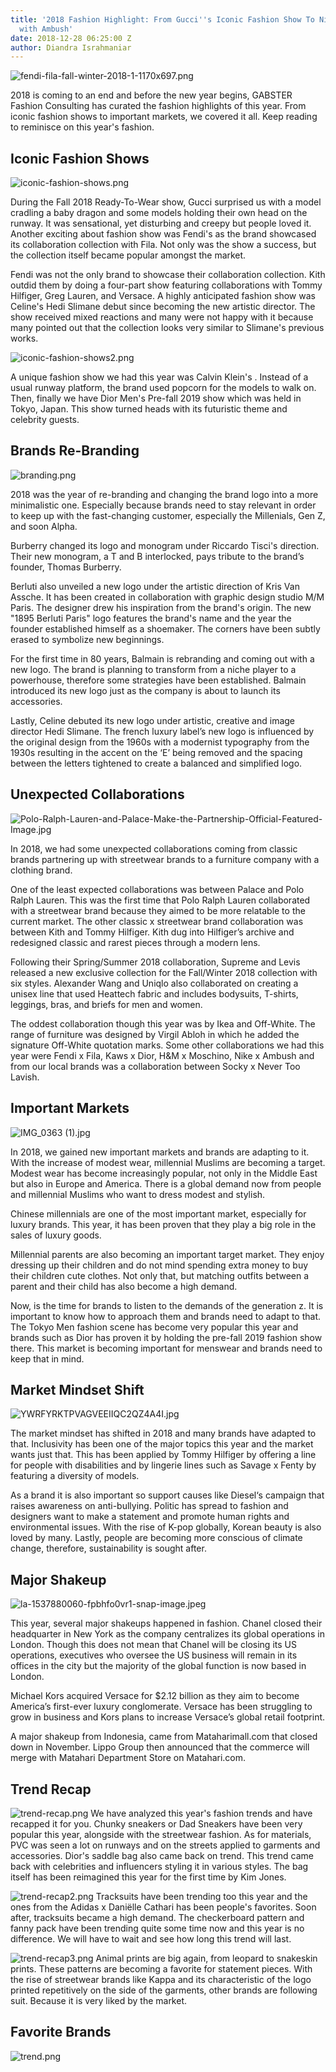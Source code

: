 ```yaml
---
title: '2018 Fashion Highlight: From Gucci''s Iconic Fashion Show To Nike''s Collaboration
  with Ambush'
date: 2018-12-28 06:25:00 Z
author: Diandra Israhmaniar
---
```


![fendi-fila-fall-winter-2018-1-1170x697.png](/uploads/fendi-fila-fall-winter-2018-1-1170x697.png)

2018 is coming to an end and before the new year begins, GABSTER Fashion Consulting has curated the fashion highlights of this year. From iconic fashion shows to important markets, we covered it all. Keep reading to reminisce on this year's fashion.

## Iconic Fashion Shows
![iconic-fashion-shows.png](/uploads/iconic-fashion-shows.png)

During the Fall 2018 Ready-To-Wear show, Gucci surprised us with a model cradling a baby dragon and some models holding their own head on the runway. It was sensational, yet disturbing and creepy but people loved it. Another exciting about fashion show was Fendi's as the brand showcased its collaboration collection with Fila. Not only was the show a success, but the collection itself became popular amongst the market. 

Fendi was not the only brand to showcase their collaboration collection. Kith outdid them by doing a four-part show featuring collaborations with Tommy Hilfiger, Greg Lauren, and Versace. A highly anticipated fashion show was Celine's Hedi Slimane debut since becoming the new artistic director. The show received mixed reactions and many were not happy with it because many pointed out that the collection looks very similar to Slimane's previous works. 

![iconic-fashion-shows2.png](/uploads/iconic-fashion-shows2.png)

A unique fashion show we had this year was Calvin Klein's . Instead of a usual runway platform, the brand used popcorn for the models to walk on. Then, finally we have Dior Men's Pre-fall 2019 show which was held in Tokyo, Japan. This show turned heads with its futuristic theme and celebrity guests. 

## Brands Re-Branding
![branding.png](/uploads/branding.png)

2018 was the year of re-branding and changing the brand logo into a more minimalistic one. Especially because brands need to stay relevant in order to keep up with the fast-changing customer, especially the Millenials, Gen Z, and soon Alpha. 

Burberry changed its logo and monogram under Riccardo Tisci's direction. Their new monogram, a T and B interlocked, pays tribute to the brand’s founder, Thomas Burberry. 

Berluti also unveiled a new logo under the artistic direction of Kris Van Assche. It has been created in collaboration with graphic design studio M/M Paris. The designer drew his inspiration from the brand's origin. The new "1895 Berluti Paris" logo features the brand's name and the year the founder established himself as a shoemaker. The corners have been subtly erased to symbolize new beginnings.

For the first time in 80 years, Balmain is rebranding and coming out with a new logo. The brand is planning to transform from a niche player to a powerhouse, therefore some strategies have been established. Balmain introduced its new logo just as the company is about to launch its accessories.

Lastly, Celine debuted its new logo under artistic, creative and image director Hedi Slimane. The french luxury label’s new logo is influenced by the original design from the 1960s with a modernist typography from the 1930s resulting in the accent on the ‘E’ being removed and the spacing between the letters tightened to create a balanced and simplified logo.

## Unexpected Collaborations
![Polo-Ralph-Lauren-and-Palace-Make-the-Partnership-Official-Featured-Image.jpg](/uploads/Polo-Ralph-Lauren-and-Palace-Make-the-Partnership-Official-Featured-Image.jpg)

In 2018, we had some unexpected collaborations coming from classic brands partnering up with streetwear brands to a furniture company with a clothing brand. 

One of the least expected collaborations was between Palace and Polo Ralph Lauren. This was the first time that Polo Ralph Lauren collaborated with a streetwear brand because they aimed to be more relatable to the current market. The other classic x streetwear brand collaboration was between Kith and Tommy Hilfiger.  Kith dug into Hilfiger’s archive and redesigned classic and rarest pieces through a modern lens. 

Following their Spring/Summer 2018 collaboration, Supreme and Levis released a new exclusive collection for the Fall/Winter 2018 collection with six styles. Alexander Wang and Uniqlo also collaborated on creating a unisex line that used Heattech fabric and includes bodysuits, T-shirts, leggings, bras, and briefs for men and women. 

The oddest collaboration though this year was by Ikea and Off-White. The range of furniture was designed by Virgil Abloh in which he added the signature Off-White quotation marks. Some other collaborations we had this year were Fendi x Fila, Kaws x Dior, H&M x Moschino, Nike x Ambush and from our local brands was a collaboration between Socky x Never Too Lavish. 

## Important Markets
![IMG_0363 (1).jpg](/uploads/IMG_0363%20(1).jpg)

In 2018, we gained new important markets and brands are adapting to it. With the increase of modest wear, millennial Muslims are becoming a target. Modest wear has become increasingly popular, not only in the Middle East but also in Europe and America. There is a global demand now from people and millennial Muslims who want to dress modest and stylish.

Chinese millennials are one of the most important market, especially for luxury brands. This year, it has been proven that they play a big role in the sales of luxury goods. 

Millennial parents are also becoming an important target market. They enjoy dressing up their children and do not mind spending extra money to buy their children cute clothes. Not only that, but matching outfits between a parent and their child has also become a high demand.

Now, is the time for brands to listen to the demands of the generation z. It is important to know how to approach them and brands need to adapt to that. The Tokyo Men fashion scene has become very popular this year and brands such as Dior has proven it by holding the pre-fall 2019 fashion show there. This market is becoming important for menswear and brands need to keep that in mind. 

## Market Mindset Shift
![YWRFYRKTPVAGVEEIIQC2QZ4A4I.jpg](/uploads/YWRFYRKTPVAGVEEIIQC2QZ4A4I.jpg)

The market mindset has shifted in 2018 and many brands have adapted to that. Inclusivity has been one of the major topics this year and the market wants just that. This has been applied by Tommy Hilfiger by offering a line for people with disabilities and by lingerie lines such as Savage x Fenty by featuring a diversity of models.

As a brand it is also important so support causes like Diesel‘s campaign that raises awareness on anti-bullying. Politic has spread to fashion and designers want to make a statement and promote human rights and environmental issues. With the rise of K-pop globally, Korean beauty is also loved by many. Lastly, people are becoming more conscious of climate change, therefore, sustainability is sought after.

## Major Shakeup
![la-1537880060-fpbhfo0vr1-snap-image.jpeg](/uploads/la-1537880060-fpbhfo0vr1-snap-image.jpeg)

This year, several major shakeups happened in fashion. Chanel closed their headquarter in New York as the company centralizes its global operations in London. Though this does not mean that Chanel will be closing its US operations, executives who oversee the US business will remain in its offices in the city but the majority of the global function is now based in London.

Michael Kors acquired Versace for $2.12 billion as they aim to become America’s first-ever luxury conglomerate. Versace has been struggling to grow in business and Kors plans to increase Versace’s global retail footprint.

A major shakeup from Indonesia, came from Mataharimall.com that closed down in November. Lippo Group then announced that the commerce will merge with Matahari Department Store on Matahari.com. 

## Trend Recap
![trend-recap.png](/uploads/trend-recap.png)
We have analyzed this year's fashion trends and have recapped it for you. Chunky sneakers or Dad Sneakers have been very popular this year, alongside with the streetwear fashion. As for materials, PVC was seen a lot on runways and on the streets applied to garments and accessories. Dior's saddle bag also came back on trend. This trend came back with celebrities and influencers styling it in various styles. The bag itself has been reimagined this year for the first time by Kim Jones. 

![trend-recap2.png](/uploads/trend-recap2.png)
Tracksuits have been trending too this year and the ones from the Adidas x Daniëlle Cathari has been people's favorites. Soon after, tracksuits became a high demand. The checkerboard pattern and fanny pack have been trending quite some time now and this year is no difference. We will have to wait and see how long this trend will last. 

![trend-recap3.png](/uploads/trend-recap3.png)
Animal prints are big again, from leopard to snakeskin prints. These patterns are becoming a favorite for statement pieces. With the rise of streetwear brands like Kappa and its characteristic of the logo printed repetitively on the side of the garments, other brands are following suit. Because it is very liked by the market. 

## Favorite Brands
![trend.png](/uploads/trend.png)